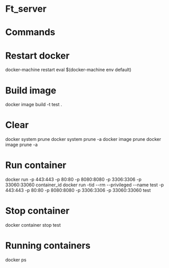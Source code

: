 # Ft_server

# Commands

# Restart docker
docker-machine restart
eval $(docker-machine env default)

# Build image
docker image build -t test .

# Clear
docker system prune
docker system prune -a
docker image prune
docker image prune -a

# Run container
docker run -p 443:443 -p 80:80 -p 8080:8080 -p 3306:3306 -p 33060:33060 container_id
docker run -tid --rm --privileged --name test -p 443:443 -p 80:80 -p 8080:8080 -p 3306:3306 -p 33060:33060 test

# Stop container
docker container stop test

# Running containers
docker ps
